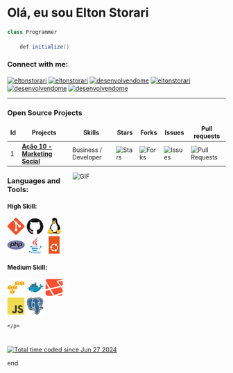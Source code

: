 # Olá, eu sou Elton Storari

```java 
class Programmer

	def initialize() 
```

<p align="left">
    <h3 align="left">Connect with me:</h3>
    <a href="https://www.linkedin.com/in/elton-storari-2a54aa204/" target="_blank"><img align="center" src="https://github.com/marcodotcastro/marcodotcastro/blob/master/linkedin.png?raw=true" alt="eltonstorari" height="30" width="40" /></a>
    <a href="https://storaritech.com" target="_blank"><img align="center" src="https://github.com/eltonstorari/eltonstorari/blob/master/chrome.png?raw=true" alt="eltonstorari" height="30" width="40" target="_blank"/></a>
    <a href="www.youtube.com/@eltonbatistastorari" target="_blank"><img align="center" src="https://github.com/eltonstorari/eltonstorari/blob/master/youtube-v2.png?raw=true" alt="desenvolvendome" height="30" width="40"/></a>
    <a href="https://t.me/eltonstorari" target="_blank"><img align="center" src="https://github.com/eltonstorari/eltonstorari/blob/master/telegram.png?raw=true" alt="eltonstorari" height="30" width="40"/></a>
    <a href="https://instagram.com/eltonstorari" target="_blank"><img align="center" src="https://github.com/eltonstorari/eltonstorari/blob/master/instagram.png?raw=true" alt="desenvolvendome" height="30" width="40"/></a>
    <a href="https://www.facebook.com/elton.storari.3" target="_blank"><img align="center" src="https://github.com/eltonstorari/eltonstorari/blob/master/facebook.png?raw=true" alt="desenvolvendome" height="30" width="40" /></a>    
</p>

---

<!-- p align="center"> <img src="https://komarev.com/ghpvc/?username=eltonstorari" alt="eltonstorari" /> </p-->


<h3>Open Source Projects</h3>
<table>
    <thead align="center">
        <tr border: none;>
            <td><b>Id</b></td>
	    <td><b>Projects</b></td>
	    <td><b>Skills</b></td>
            <td><b>Stars</b></td>
            <td><b>Forks</b></td>
            <td><b>Issues</b></td>
            <td><b>Pull requests</b></td>
        </tr>
    </thead>
    <tbody>
    	<tr>
		<td>1</td>
            	<td><a href="https://github.com/eltonstorari/sale-factory"><b>Ação 10 - Marketing Social</b></a></td>
		<td>Business / Developer</td>
            	<td><img alt="Stars" src="https://img.shields.io/github/stars/eltonstorari/sale-factory?style=flat-square&labelColor=343b41" /></td>
            	<td><img alt="Forks" src="https://img.shields.io/github/forks/eltonstorari/sale-factory?style=flat-square&labelColor=343b41" /></td>
            	<td><img alt="Issues" src="https://img.shields.io/github/issues/eltonstorari/sale-factory?style=flat-square&labelColor=343b41" /></td>
            	<td><img alt="Pull Requests" src="https://img.shields.io/github/issues-pr/eltonstorari/sale-factory?style=flat-square&labelColor=343b41" /></td>
    </tr>
    </todby>
</table>

 <img align="right" alt="GIF" src="https://github.com/eltonstorari/eltonstorari/blob/master/code.gif?raw=true" width="70%" height="400px" />

<h3 align="left">Languages and Tools:</h3>
    <p align="left">
        <h4 align="left">High Skill:</h4>
        <!--a href="https://stackshare.io/rails" target="_blank"><img src="https://github.com/devicons/devicon/raw/master/icons/rails/rails-original-wordmark.svg" alt="rails" width="40" height="40" /></a-->
        <!--a href="https://stackshare.io/ruby" target="_blank"><img src="https://github.com/devicons/devicon/raw/master/icons/ruby/ruby-original.svg" alt="ruby" width="40" height="40" /></a-->
        <!--a href="https://stackshare.io/rubymine" target="_blank"><img src="https://github.com/devicons/devicon/raw/master/icons/rubymine/rubymine-original.svg" alt="java" width="40" height="40" /></a-->
        <!--a href="https://stackshare.io/oracle" target="_blank"><img src="https://github.com/devicons/devicon/raw/master/icons/oracle/oracle-original.svg" alt="oracle" width="40" height="40" /></a-->
        <a href="https://stackshare.io/git" target="_blank"><img src="https://github.com/devicons/devicon/raw/master/icons/git/git-original.svg" alt="git" width="40" height="40" /></a>
        <a href="https://stackshare.io/github" target="_blank"><img src="https://github.com/devicons/devicon/raw/master/icons/github/github-original.svg" alt="github" width="40" height="40" /></a>
        <a href="https://stackshare.io/linux" target="_blank"><img src="https://github.com/devicons/devicon/raw/master/icons/linux/linux-original.svg" alt="linux" width="40" height="40" /></a>
        <a href="https://stackshare.io/php" target="_blank"><img src="https://github.com/devicons/devicon/raw/master/icons/php/php-original.svg" alt="php" width="40" height="40" /></a>
        <a href="https://stackshare.io/java" target="_blank"><img src="https://github.com/devicons/devicon/raw/master/icons/java/java-original.svg" alt="java" width="40" height="40" /></a>
        <a href="https://stackshare.io/ubuntu" target="_blank"><img src="https://github.com/devicons/devicon/raw/master/icons/ubuntu/ubuntu-plain.svg" alt="java" width="40" height="40" /></a>
        <h4 align="left">Medium Skill:</h4>
        <a href="https://stackshare.io/search/q=aws" target="_blank"><img src="https://github.com/devicons/devicon/raw/master/icons/amazonwebservices/amazonwebservices-original.svg" alt="aws" width="40" height="40" /></a>
        <a href="https://stackshare.io/docker" target="_blank"><img src="https://github.com/devicons/devicon/raw/master/icons/docker/docker-original.svg" alt="docker" width="40" height="40" /></a>
        <a href="https://stackshare.io/laravel" target="_blank"><img src="https://github.com/devicons/devicon/raw/master/icons/laravel/laravel-plain.svg" alt="laravel" width="40" height="40" /></a>
        <a href="https://stackshare.io/javascript" target="_blank"><img src="https://github.com/devicons/devicon/raw/master/icons/javascript/javascript-original.svg" alt="javascript" width="40" height="40" /></a>
	<a href="https://stackshare.io/postgresql" target="_blank"><img src="https://github.com/devicons/devicon/raw/master/icons/postgresql/postgresql-original.svg" alt="postgresql" width="40" height="40" /></a>
        
    </p>

<a href="https://wakatime.com/@a6eec79b-b9d4-4a9a-92f0-8bd0f4854f83"><img src="https://wakatime.com/badge/user/a6eec79b-b9d4-4a9a-92f0-8bd0f4854f83.svg" alt="Total time coded since Jun 27 2024" /></a>

    

	 
end 
```



